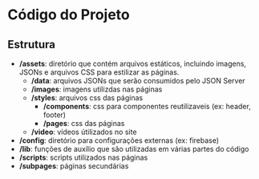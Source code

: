 # Código do Projeto

## Estrutura

- **/assets**: diretório que contém arquivos estáticos, incluindo imagens, JSONs e arquivos CSS para estilizar as páginas.
  - **/data**: arquivos JSONs que serão consumidos pelo JSON Server
  - **/images**: imagens utilizdas nas páginas
  - **/styles**: arquivos css das páginas
    - **/components**: css para componentes reutilizaveis (ex: header, footer)
    - **/pages**: css das páginas
  - **/video**: vídeos útilizados no site
- **/config**: diretório para configurações externas (ex: firebase)
- **/lib**: funções de auxílio que são utilizadas em várias partes do código
- **/scripts**: scripts utilizados nas páginas
- **/subpages**: páginas secundárias
